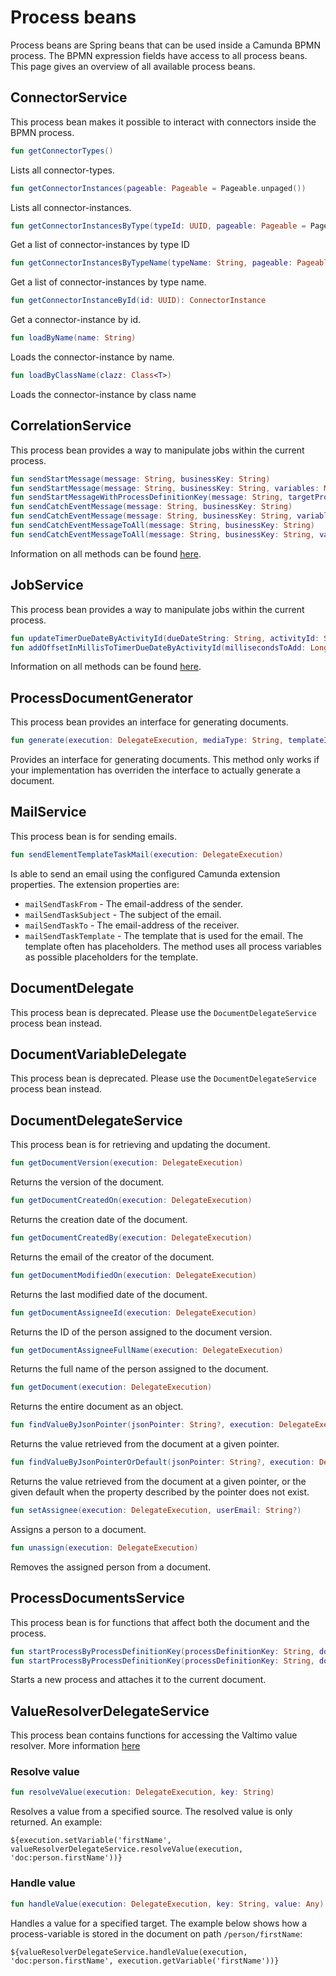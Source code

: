 # Process beans

Process beans are Spring beans that can be used inside a Camunda BPMN process. The BPMN expression fields have access to all process beans. This page gives an overview of all available process beans.

## ConnectorService

This process bean makes it possible to interact with connectors inside the BPMN process.

```kotlin
fun getConnectorTypes()
```

Lists all connector-types.

```kotlin
fun getConnectorInstances(pageable: Pageable = Pageable.unpaged())
```

Lists all connector-instances.

```kotlin
fun getConnectorInstancesByType(typeId: UUID, pageable: Pageable = Pageable.unpaged())
```

Get a list of connector-instances by type ID

```kotlin
fun getConnectorInstancesByTypeName(typeName: String, pageable: Pageable = Pageable.unpaged())
```

Get a list of connector-instances by type name.

```kotlin
fun getConnectorInstanceById(id: UUID): ConnectorInstance
```

Get a connector-instance by id.

```kotlin
fun loadByName(name: String)
```

Loads the connector-instance by name.

```kotlin
fun loadByClassName(clazz: Class<T>)
```

Loads the connector-instance by class name

## CorrelationService

This process bean provides a way to manipulate jobs within the current process.

```kotlin
fun sendStartMessage(message: String, businessKey: String)
fun sendStartMessage(message: String, businessKey: String, variables: Map<String, Any>?)
fun sendStartMessageWithProcessDefinitionKey(message: String, targetProcessDefinitionKey: String, businessKey: String, variables: Map<String, Any>?)
fun sendCatchEventMessage(message: String, businessKey: String)
fun sendCatchEventMessage(message: String, businessKey: String, variables: Map<String, Any>?)
fun sendCatchEventMessageToAll(message: String, businessKey: String)
fun sendCatchEventMessageToAll(message: String, businessKey: String, variables: Map<String, Any>?)
```

Information on all methods can be found [here](../../features/process/correlation-service.md).

## JobService

This process bean provides a way to manipulate jobs within the current process.

```kotlin
fun updateTimerDueDateByActivityId(dueDateString: String, activityId: String, execution: DelegateExecution)
fun addOffsetInMillisToTimerDueDateByActivityId(millisecondsToAdd: Long, activityId: String, execution: DelegateExecution)
```

Information on all methods can be found [here](../../features/process/job-service.md).

## ProcessDocumentGenerator

This process bean provides an interface for generating documents.

```kotlin
fun generate(execution: DelegateExecution, mediaType: String, templateIdentifier: String)
```

Provides an interface for generating documents. This method only works if your implementation has overriden the interface to actually generate a document.

## MailService

This process bean is for sending emails.

```kotlin
fun sendElementTemplateTaskMail(execution: DelegateExecution)
```

Is able to send an email using the configured Camunda extension properties. The extension properties are:

* `mailSendTaskFrom` - The email-address of the sender.
* `mailSendTaskSubject` - The subject of the email.
* `mailSendTaskTo` - The email-address of the receiver.
* `mailSendTaskTemplate` - The template that is used for the email. The template often has placeholders. The method uses all process variables as possible placeholders for the template.

## DocumentDelegate

This process bean is deprecated. Please use the `DocumentDelegateService` process bean instead.

## DocumentVariableDelegate

This process bean is deprecated. Please use the `DocumentDelegateService` process bean instead.

## DocumentDelegateService

This process bean is for retrieving and updating the document.

```kotlin
fun getDocumentVersion(execution: DelegateExecution)
```

Returns the version of the document.

```kotlin
fun getDocumentCreatedOn(execution: DelegateExecution)
```

Returns the creation date of the document.

```kotlin
fun getDocumentCreatedBy(execution: DelegateExecution)
```

Returns the email of the creator of the document.

```kotlin
fun getDocumentModifiedOn(execution: DelegateExecution)
```

Returns the last modified date of the document.

```kotlin
fun getDocumentAssigneeId(execution: DelegateExecution)
```

Returns the ID of the person assigned to the document version.

```kotlin
fun getDocumentAssigneeFullName(execution: DelegateExecution)
```

Returns the full name of the person assigned to the document.

```kotlin
fun getDocument(execution: DelegateExecution)
```

Returns the entire document as an object.

```kotlin
fun findValueByJsonPointer(jsonPointer: String?, execution: DelegateExecution?)
```

Returns the value retrieved from the document at a given pointer.

```kotlin
fun findValueByJsonPointerOrDefault(jsonPointer: String?, execution: DelegateExecution, defaultValue: Any)
```

Returns the value retrieved from the document at a given pointer, or the given default when the property described by the pointer does not exist.

```kotlin
fun setAssignee(execution: DelegateExecution, userEmail: String?)
```

Assigns a person to a document.

```kotlin
fun unassign(execution: DelegateExecution)
```

Removes the assigned person from a document.

## ProcessDocumentsService

This process bean is for functions that affect both the document and the process.

```kotlin
fun startProcessByProcessDefinitionKey(processDefinitionKey: String, documentId: String)
fun startProcessByProcessDefinitionKey(processDefinitionKey: String, documentId: String, variables: Map<String, Any>?)
```

Starts a new process and attaches it to the current document.

## ValueResolverDelegateService

This process bean contains functions for accessing the Valtimo value resolver. More information [here](../../features/value-resolvers/)

### Resolve value

```kotlin
fun resolveValue(execution: DelegateExecution, key: String)
```

Resolves a value from a specified source. The resolved value is only returned. An example:

```spel
${execution.setVariable('firstName', valueResolverDelegateService.resolveValue(execution, 'doc:person.firstName'))}
```

### Handle value

```kotlin
fun handleValue(execution: DelegateExecution, key: String, value: Any)
```

Handles a value for a specified target. The example below shows how a process-variable is stored in the document on path `/person/firstName`:

```spel
${valueResolverDelegateService.handleValue(execution, 'doc:person.firstName', execution.getVariable('firstName'))}
```

